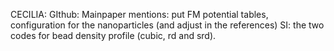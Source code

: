 CECILIA:
GIthub: Mainpaper mentions: put FM potential tables, configuration for the nanoparticles
(and adjust in the references)
SI: the two codes for bead density profile (cubic, rd and srd).
